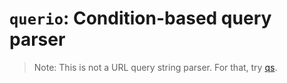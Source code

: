 # `querio`: Condition-based query parser

> Note: This is not a URL query string parser. For that, try [qs](https://www.npmjs.com/package/qs).
> 